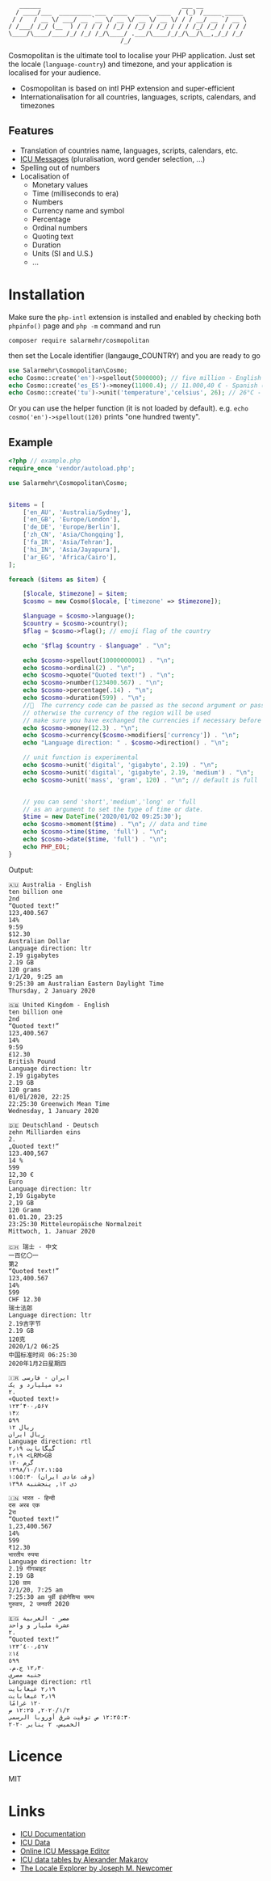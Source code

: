 ```
   ______                                       ___ __            
  / ____/___  _________ ___  ____  ____  ____  / (_) /_____ _____ 
 / /   / __ \/ ___/ __ `__ \/ __ \/ __ \/ __ \/ / / __/ __ `/ __ \
/ /___/ /_/ (__  ) / / / / / /_/ / /_/ / /_/ / / / /_/ /_/ / / / /
\____/\____/____/_/ /_/ /_/\____/ .___/\____/_/_/\__/\__,_/_/ /_/ 
                               /_/                                
```
Cosmopolitan is the ultimate tool to localise your PHP application.
Just set the locale (`language-country`) and timezone, and your
application is localised for your audience.

- Cosmopolitan is based on intl PHP extension and super-efficient
- Internationalisation for all countries, languages, scripts, calendars, and timezones

Features
---------
* Translation of countries name, languages, scripts, calendars, etc.
* [ICU Messages](http://userguide.icu-project.org/formatparse/messages) (pluralisation, word gender selection, ...)
* Spelling out of numbers
* Localisation of
  - Monetary values
  - Time (milliseconds to era)
  - Numbers
  - Currency name and symbol
  - Percentage
  - Ordinal numbers
  - Quoting text
  - Duration
  - Units (SI and U.S.)
  - ...

Installation
============
Make sure the `php-intl` extension is installed and enabled by checking both `phpinfo()` page and  `php -m` command and run
~~~    
composer require salarmehr/cosmopolitan
~~~ 

then set the Locale identifier (langauge_COUNTRY) and you are ready to go
~~~php
use Salarmehr\Cosmopolitan\Cosmo;
echo Cosmo::create('en')->spellout(5000000); // five million - English
echo Cosmo::create('es_ES')->money(11000.4); // 11.000,40 € - Spanish (Spain)
echo Cosmo::create('tu')->unit('temperature','celsius', 26); // 26°C - Turkish
~~~
Or you can use the helper function (it is not loaded by default). 
e.g. `echo cosmo('en')->spellout(120)` prints "one hundred twenty". 

Example
--------

~~~php
<?php // example.php
require_once 'vendor/autoload.php';

use Salarmehr\Cosmopolitan\Cosmo;


$items = [
    ['en_AU', 'Australia/Sydney'],
    ['en_GB', 'Europe/London'],
    ['de_DE', 'Europe/Berlin'],
    ['zh_CN', 'Asia/Chongqing'],
    ['fa_IR', 'Asia/Tehran'],
    ['hi_IN', 'Asia/Jayapura'],
    ['ar_EG', 'Africa/Cairo'],
];

foreach ($items as $item) {

    [$locale, $timezone] = $item;
    $cosmo = new Cosmo($locale, ['timezone' => $timezone]);

    $language = $cosmo->language();
    $country = $cosmo->country();
    $flag = $cosmo->flag(); // emoji flag of the country

    echo "$flag $country - $language" . "\n";

    echo $cosmo->spellout(10000000001) . "\n";
    echo $cosmo->ordinal(2) . "\n";
    echo $cosmo->quote("Quoted text!") . "\n";
    echo $cosmo->number(123400.567) . "\n";
    echo $cosmo->percentage(.14) . "\n";
    echo $cosmo->duration(599) . "\n";
    // ِ The currency code can be passed as the second argument or passed as an item of the modifiers array
    // otherwise the currency of the region will be used
    // make sure you have exchanged the currencies if necessary before using this function.
    echo $cosmo->money(12.3) . "\n";
    echo $cosmo->currency($cosmo->modifiers['currency']) . "\n";
    echo "Language direction: " . $cosmo->direction() . "\n";

    // unit function is experimental
    echo $cosmo->unit('digital', 'gigabyte', 2.19) . "\n";
    echo $cosmo->unit('digital', 'gigabyte', 2.19, 'medium') . "\n";
    echo $cosmo->unit('mass', 'gram', 120) . "\n"; // default is full


    // you can send 'short','medium','long' or 'full
    // as an argument to set the type of time or date.
    $time = new DateTime('2020/01/02 09:25:30');
    echo $cosmo->moment($time) . "\n"; // data and time
    echo $cosmo->time($time, 'full') . "\n";
    echo $cosmo->date($time, 'full') . "\n";
    echo PHP_EOL;
}
~~~

Output:

```
🇦🇺 Australia - English
ten billion one
2nd
“Quoted text!”
123,400.567
14%
9:59
$12.30
Australian Dollar
Language direction: ltr
2.19 gigabytes
2.19 GB
120 grams
2/1/20, 9:25 am
9:25:30 am Australian Eastern Daylight Time
Thursday, 2 January 2020

🇬🇧 United Kingdom - English
ten billion one
2nd
“Quoted text!”
123,400.567
14%
9:59
£12.30
British Pound
Language direction: ltr
2.19 gigabytes
2.19 GB
120 grams
01/01/2020, 22:25
22:25:30 Greenwich Mean Time
Wednesday, 1 January 2020

🇩🇪 Deutschland - Deutsch
zehn Milliarden eins
2.
„Quoted text!“
123.400,567
14 %
599
12,30 €
Euro
Language direction: ltr
2,19 Gigabyte
2,19 GB
120 Gramm
01.01.20, 23:25
23:25:30 Mitteleuropäische Normalzeit
Mittwoch, 1. Januar 2020

🇨🇭 瑞士 - 中文
一百亿〇一
第2
“Quoted text!”
123,400.567
14%
599
CHF 12.30
瑞士法郎
Language direction: ltr
2.19吉字节
2.19 GB
120克
2020/1/2 06:25
中国标准时间 06:25:30
2020年1月2日星期四

🇮🇷 ایران - فارسی
ده میلیارد و یک
۲.
«Quoted text!»
۱۲۳٬۴۰۰٫۵۶۷
۱۴٪
۵۹۹
‎ریال ۱۲
ریال ایران
Language direction: rtl
۲٫۱۹ گیگابایت
۲٫۱۹ <LRM>GB
۱۲۰ گرم
۱۳۹۸/۱۰/۱۲،‏ ۱:۵۵
۱:۵۵:۳۰ (وقت عادی ایران)
۱۳۹۸ دی ۱۲, پنجشنبه

🇮🇳 भारत - हिन्दी
दस अरब एक
2रा
“Quoted text!”
1,23,400.567
14%
599
₹12.30
भारतीय रुपया
Language direction: ltr
2.19 गीगाबाइट
2.19 GB
120 ग्राम
2/1/20, 7:25 am
7:25:30 am पूर्वी इंडोनेशिया समय
गुरुवार, 2 जनवरी 2020

🇪🇬 مصر - العربية
عشرة مليار و واحد
٢.
”Quoted text!“
١٢٣٬٤٠٠٫٥٦٧
١٤٪؜
٥٩٩
١٢٫٣٠ ج.م.‏
جنيه مصري
Language direction: rtl
٢٫١٩ غيغابايت
٢٫١٩ غيغابايت
١٢٠ غرامًا
٢‏/١‏/٢٠٢٠, ١٢:٢٥ ص
١٢:٢٥:٣٠ ص توقيت شرق أوروبا الرسمي
الخميس، ٢ يناير ٢٠٢٠

```

Licence
=======
MIT

Links
=====
- [ICU Documentation](https://unicode-org.github.io/icu/)
- [ICU Data](https://github.com/unicode-org/icu/tree/release-65-1/icu4c/source/data)
- [Online ICU Message Editor](https://format-message.github.io/icu-message-format-for-translators/)
- [ICU data tables by Alexander Makarov](https://intl.rmcreative.ru/)
- [The Locale Explorer by Joseph M. Newcomer](http://www.flounder.com/localeexplorer.htm)
